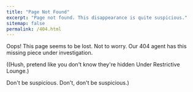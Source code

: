 ```yaml
---
title: "Page Not Found"
excerpt: "Page not found. This disappearance is quite suspicious."
sitemap: false
permalink: /404.html
---
```


Oops! This page seems to be lost. Not to worry. Our 404 agent has this missing piece under investigation.

((Hush, pretend like you don't know they're hidden Under Restrictive Lounge.)

Don't be suspicious. Don't, don't be suspicious.)
